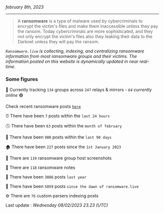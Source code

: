 _february 8th, 2023_

---

> A **ransomware** is a type of malware used by cybercriminals to encrypt the victim's files and make them inaccessible unless they pay the ransom. Today cybercriminals are more sophisticated, and they not only encrypt the victim's files also they leaking their data to the Darknet unless they will pay the ransom.


_`Ransomware.live` is collecting, indexing, and centralizing ransomware information from most ransomware groups and their victims. The information posted on this website is dynamically updated in near real-time._

### Some figures 

🔎 Currently tracking `134` groups across `247` relays & mirrors - _`64` currently online_ 🟢

Check recent ransomware posts [`here`](recentposts.md)


⏰ There have been `7` posts within the `last 24 hours`

🕓 There have been `63` posts within the `month of february`

📅 There have been `900` posts within the `last 90 days`

🏚 There have been `227` posts since the `1st January 2023`

📸 There are `119` ransomware group host screenshots

📝 There are `118` ransomware notes

🚀 There have been `3086` posts `last year`

🐣 There have been `5059` posts `since the dawn of ransomware.live`

⚙️ There are `76` custom parsers indexing posts



Last update : _Wednesday 08/02/2023 23.23 (UTC)_

